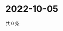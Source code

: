 # 2022-10-05

共 0 条

<!-- BEGIN WEIBO -->
<!-- 最后更新时间 Wed Oct 05 2022 04:22:00 GMT+0800 (China Standard Time) -->

<!-- END WEIBO -->
